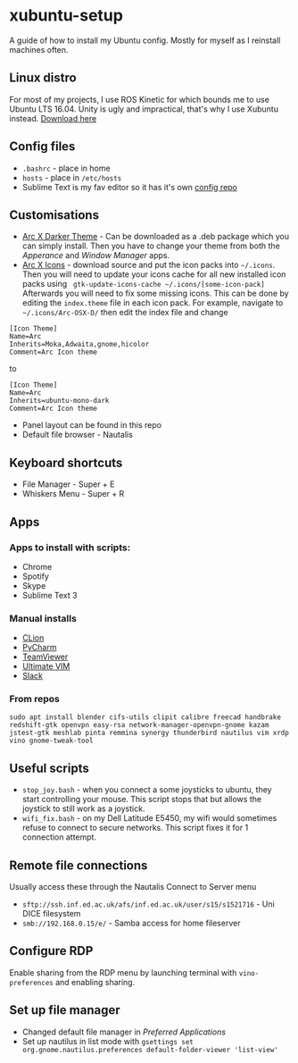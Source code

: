 # xubuntu-setup
A guide of how to install my Ubuntu config. Mostly for myself as I reinstall machines often.

## Linux distro
For most of my projects, I use ROS Kinetic for which bounds me to use Ubuntu LTS 16.04. Unity is ugly and impractical, that's why I use Xubuntu instead. [Download here](https://xubuntu.org/download)

## Config files
- `.bashrc` - place in home
- `hosts` - place in `/etc/hosts`
- Sublime Text is my fav editor so it has it's own [config repo](https://github.com/Ignat-Georgiev/sublime-sync)

## Customisations
- [Arc X Darker Theme](https://gitlab.com/LinxGem33/X-Arc-White) - Can be downloaded as a .deb package which you can simply install. Then you have to change your theme from both the *Apperance* and *Window Manager* apps.
- [Arc X Icons](https://gitlab.com/LinxGem33/Arc-X-Icons) - download source and put the icon packs into `~/.icons`. Then you will need to update your icons cache for all new installed icon packs using 
``` gtk-update-icons-cache ~/.icons/[some-icon-pack]```
Afterwards you will need to fix some missing icons. This can be done by editing the `index.theme` file in each icon pack. For example, navigate to `~/.icons/Arc-OSX-D/` then edit the index file and change
```
[Icon Theme]  
Name=Arc  
Inherits=Moka,Adwaita,gnome,hicolor  
Comment=Arc Icon theme  
```
to
```
[Icon Theme]  
Name=Arc  
Inherits=ubuntu-mono-dark  
Comment=Arc Icon theme  
```
- Panel layout can be found in this repo
- Default file browser - Nautalis

## Keyboard shortcuts
- File Manager - Super + E
- Whiskers Menu - Super + R

## Apps
### Apps to install with scripts:
- Chrome
- Spotify
- Skype
- Sublime Text 3

### Manual installs
- [CLion](https://www.jetbrains.com/clion/download/#section=linux)
- [PyCharm](https://www.jetbrains.com/pycharm/download/#section=linux)
- [TeamViewer](https://www.teamviewer.com/en/download/linux/)
- [Ultimate VIM](https://github.com/amix/vimrc)
- [Slack](https://slack.com/downloads/linux)

### From repos
```
sudo apt install blender cifs-utils clipit calibre freecad handbrake redshift-gtk openvpn easy-rsa network-manager-openvpn-gnome kazam jstest-gtk meshlab pinta remmina synergy thunderbird nautilus vim xrdp vino gnome-tweak-tool
```

## Useful scripts
- `stop_joy.bash` - when you connect a some joysticks to ubuntu, they start controlling your mouse. This script stops that but allows the joystick to still work as a joystick.
- `wifi_fix.bash` - on my Dell Latitude E5450, my wifi would sometimes refuse to connect to secure networks. This script fixes it for 1 connection attempt.

## Remote file connections
Usually access these through the Nautalis Connect to Server menu
- `sftp://ssh.inf.ed.ac.uk/afs/inf.ed.ac.uk/user/s15/s1521716` - Uni DICE filesystem
- `smb://192.168.0.15/e/` - Samba access for home fileserver

## Configure RDP
Enable sharing from the RDP menu by launching terminal with `vino-preferences` and enabling sharing.

## Set up file manager
- Changed default file manager in *Preferred Applications*
- Set up nautilus in list mode with `gsettings set org.gnome.nautilus.preferences default-folder-viewer 'list-view'`
